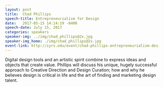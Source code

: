 ```yaml
---
layout: post
title:  Chad Phillips
speech-title: Entrepreneurialism for Design
date:   2017-05-15 14:14:19 -0400
speech-date: July 15, 2017
categories: speakers
speaker-img: ../img/chad_phillips@2x.jpg
speaker-img_home: ./img/chad_phillips@2x.jpg
event-link: http://iyrs.edu/event/chad-phillips-entrepreneurialism-design/
---
```

Digital design tools and an artistic spirit combine to express ideas and objects that create value. Phillips will discuss his unique, hugely successful approach to Creative Direction and Design Curation; how and why he believes design is critical in life and the art of finding and marketing design talent.

